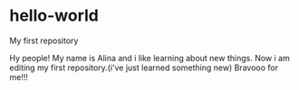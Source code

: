 # hello-world
My first repository

Hy people! My name is Alina and i like learning about new things.
Now i am editing my first repository.(i've just learned something new)
Bravooo for me!!!
